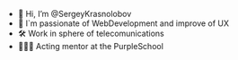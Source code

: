 - 👋 Hi, I’m @SergeyKrasnolobov
- 👀 I`m passionate of WebDevelopment and improve of UX
- 🛠 Work in sphere of telecomunications
- 👨🏻‍🏫 Acting mentor at the PurpleSchool 

